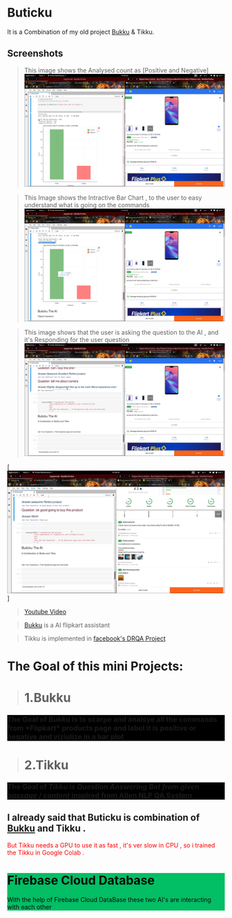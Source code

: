 # Buticku 
It is a Combination of my old project [Bukku](https://github.com/sanjaykhanssk/bukku) & Tikku.

## Screenshots
>This image shows the Analysed count as [Positive and Negative]
![](1.png)

>This Image shows the Intractive Bar Chart , to the user to easy understand what is going on the commands
![](2.png)

> This image shows that the user is asking the question to the AI  , and it's Responding for the user question
![](3.png)

[![](4.png)]

> [Youtube Video](youtube.com/c/historyofbits)

> [Bukku](https://github.com/sanjaykhanssk/bukku) is a AI flipkart assistant  

> Tikku is implemented in [facebook's DRQA Project](https://github.com/hitvoice/drqa)


# The Goal of this mini Projects:

> # 1.Bukku
 <dl>
 <div style="background-color:black">
<h3 >
The Goal of <i> <b>Bukku</b></i> is to scarpe and analsye  all the commands from *Flipkart* products page and
label it is positive or negative and viziulize in a bar plot
</h3>
</div>

> # 2.Tikku
 <div style="background-color:black">
<h3 >
The Goal of <i> <b>Tikku</b></i> is <i>Question Answering Bot from given passage / content  </i> inspired from <a href="https://demo.allennlp.org/reading-comprehension">Allen NLP QA System</a>
</h3>
</div>
</dl>

<dl>
<div>
<h2>
I already said that Buticku is combination of <a href = "https://github.com/sanjaykhanssk/bukku">Bukku</a> and Tikku .</h2>
<p style="color:rgba(255 , 0 , 0 ,200)">
But Tikku needs a GPU to use it as fast  , it's ver slow in CPU , so i trained the Tikku in Google Colab .<p>
<div style="background-color:rgba(2,190,100,100) ; color:rgba(10,10,10,255)">
<h1 style="color:">  Firebase Cloud Database</h1>
With the help of Firebase Cloud DataBase these two AI's are interacting with each other 
<br>

</div>

</div>
</dl>
